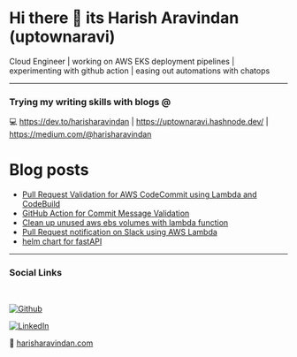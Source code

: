 # Hi there 👋 its Harish Aravindan (uptownaravi)
Cloud Engineer | working on AWS EKS deployment pipelines | experimenting with github action | easing out automations with chatops

---

### Trying my writing skills with blogs @
:computer: https://dev.to/harisharavindan | https://uptownaravi.hashnode.dev/ | https://medium.com/@harisharavindan

# Blog posts
<!-- BLOG-POST-LIST:START -->
- [Pull Request Validation for AWS CodeCommit using Lambda and CodeBuild](https://dev.to/harisharavindan/pull-request-validation-for-aws-codecommit-using-lambda-and-codebuild-4dcg)
- [GitHub Action for Commit Message Validation](https://dev.to/harisharavindan/github-action-for-commit-message-validation-5b36)
- [Clean up unused aws ebs volumes with lambda function](https://dev.to/harisharavindan/clean-up-unused-aws-ebs-volumes-with-lambda-function-bli)
- [Pull Request notification on Slack using AWS Lambda](https://dev.to/harisharavindan/pull-request-notification-on-slack-using-aws-lambda-4mjo)
- [helm chart for fastAPI](https://dev.to/harisharavindan/helm-chart-for-fastapi-2ej1)
<!-- BLOG-POST-LIST:END -->

---
### Social Links
<br>

[![Github](https://img.shields.io/badge/github-profile-brightgreen.svg)](https://github.com/uptownaravi) 

[![LinkedIn](https://img.shields.io/badge/LinkedIn-0077B5?style=for-the-badge&logo=linkedin&logoColor=white)](https://in.linkedin.com/in/harish-aravindan)

:rocket: [harisharavindan.com](https://harisharavindan.com/)
